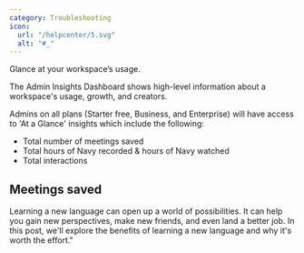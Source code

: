 ```yaml
---
category: Troubleshooting
icon:
  url: "/helpcenter/5.svg"
  alt: "#_"
---
```


Glance at your workspace’s usage.

The Admin Insights Dashboard shows high-level information about a workspace's usage, growth, and creators.

Admins on all plans (Starter free, Business, and Enterprise) will have access to 'At a Glance' insights which include the following:

*   Total number of meetings saved
*   Total hours of Navy recorded & hours of Navy watched
*   Total interactions

Meetings saved
--------------

Learning a new language can open up a world of possibilities. It can help you gain new perspectives, make new friends, and even land a better job. In this post, we'll explore the benefits of learning a new language and why it's worth the effort."